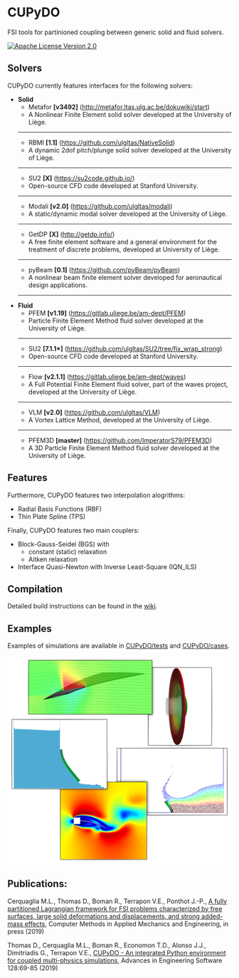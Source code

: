 # CUPyDO
FSI tools for partinioned coupling between generic solid and fluid solvers.

[![Apache License Version 2.0](https://img.shields.io/badge/license-Apache_2.0-green.svg)](LICENSE)

## Solvers
CUPyDO currently features interfaces for the following solvers:
- **Solid**
  - Metafor **[v3492]** (http://metafor.ltas.ulg.ac.be/dokuwiki/start)
  - A Nonlinear Finite Element solid solver developed at the University of Liège.
  ---
  - RBMI **[1.1]** (https://github.com/ulgltas/NativeSolid)
  - A dynamic 2dof pitch/plunge solid solver developed at the University of Liège.
  ---
  - SU2 **[X]** (https://su2code.github.io/)
  - Open-source CFD code developed at Stanford University.
  ---
  - Modali **[v2.0]** (https://github.com/ulgltas/modali)
  - A static/dynamic modal solver developed at the University of Liège.
  ---
  - GetDP **[X]** (http://getdp.info/)
  - A free finite element software and a general environment for the treatment of discrete problems, developed at University of Liège.
  ---
  - pyBeam **[0.1]** (https://github.com/pyBeam/pyBeam)
  - A nonlinear beam finite element solver developed for aeronautical design applications.
  ---
- **Fluid**
  - PFEM **[v1.19]** (https://gitlab.uliege.be/am-dept/PFEM)
  - Particle Finite Element Method fluid solver developed at the University of Liège.
  ---
  - SU2 **[7.1.1\*]** (https://github.com/ulgltas/SU2/tree/fix_wrap_strong)
  - Open-source CFD code developed at Stanford University.
  ---
  - Flow **[v2.1.1]** (https://gitlab.uliege.be/am-dept/waves)
  - A Full Potential Finite Element fluid solver, part of the waves project, developed at the University of Liège.
  ---
  - VLM **[v2.0]** (https://github.com/ulgltas/VLM)
  - A Vortex Lattice Method, developed at the University of Liège.
  ---
  - PFEM3D **[master]** (https://github.com/ImperatorS79/PFEM3D)
  - A 3D Particle Finite Element Method fluid solver developed at the University of Liège.

##  Features

Furthermore, CUPyDO features two interpolation alogrithms:
- Radial Basis Functions (RBF)
- Thin Plate Spline (TPS)

Finally, CUPyDO features two main couplers:
- Block-Gauss-Seidel (BGS) with
  - constant (static) relaxation
  - Aitken relaxation
- Interface Quasi-Newton with Inverse Least-Square (IQN_ILS)

## Compilation
Detailed build instructions can be found in the [wiki](https://github.com/ulgltas/CUPyDO/wiki/Installation).

## Examples
Examples of simulations are available in [CUPyDO/tests](https://github.com/ulgltas/CUPyDO/tree/master/tests) and [CUPyDO/cases](https://github.com/ulgltas/CUPyDO/tree/master/cases).

![Screenshot](/tests/fsi_examples.png)

## Publications:
Cerquaglia M.L., Thomas D., Boman R., Terrapon V.E., Ponthot J.-P., [A fully partitioned Lagrangian framework for FSI problems characterized by free surfaces, large solid deformations and displacements, and strong added-mass effects](https://doi.org/10.1016/j.cma.2019.01.021), Computer Methods in Applied Mechanics and Engineering, in press (2019)

Thomas D., Cerquaglia M.L., Boman R., Economon T.D., Alonso J.J., Dimitriadis G., Terrapon V.E., [CUPyDO - An integrated Python environment for coupled multi-physics simulations](https://doi.org/10.1016/j.advengsoft.2018.05.007), Advances in Engineering Software 128:69-85 (2019)
